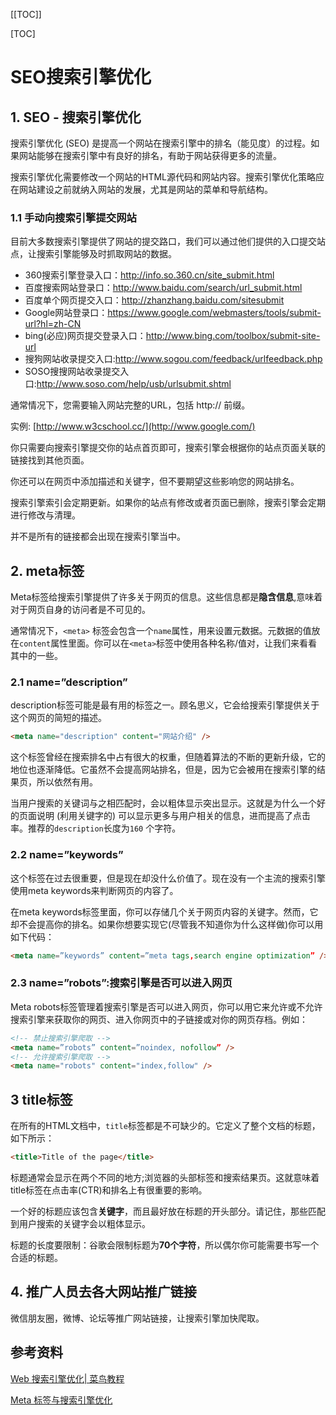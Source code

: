 [[TOC]]

[TOC]

# SEO搜索引擎优化

## 1. SEO - 搜索引擎优化

搜索引擎优化 (SEO) 是提高一个网站在搜索引擎中的排名（能见度）的过程。如果网站能够在搜索引擎中有良好的排名，有助于网站获得更多的流量。

搜索引擎优化需要修改一个网站的HTML源代码和网站内容。搜索引擎优化策略应在网站建设之前就纳入网站的发展，尤其是网站的菜单和导航结构。

### 1.1 手动向搜索引擎提交网站

目前大多数搜索引擎提供了网站的提交路口，我们可以通过他们提供的入口提交站点，让搜索引擎能够及时抓取网站的数据。

- 360搜索引擎登录入口：<http://info.so.360.cn/site_submit.html>
- 百度搜索网站登录口：<http://www.baidu.com/search/url_submit.html>
- 百度单个网页提交入口：<http://zhanzhang.baidu.com/sitesubmit>
- Google网站登录口：<https://www.google.com/webmasters/tools/submit-url?hl=zh-CN>
- bing(必应)网页提交登录入口：<http://www.bing.com/toolbox/submit-site-url>
- 搜狗网站收录提交入口:<http://www.sogou.com/feedback/urlfeedback.php>
- SOSO搜搜网站收录提交入口:<http://www.soso.com/help/usb/urlsubmit.shtml>

通常情况下，您需要输入网站完整的URL，包括 http:// 前缀。

实例: [http://www.w3cschool.cc/](http://www.google.com/)

你只需要向搜索引擎提交你的站点首页即可，搜索引擎会根据你的站点页面关联的链接找到其他页面。

你还可以在网页中添加描述和关键字，但不要期望这些影响您的网站排名。

搜索引擎索引会定期更新。如果你的站点有修改或者页面已删除，搜索引擎会定期进行修改与清理。

并不是所有的链接都会出现在搜索引擎当中。

## 2. meta标签

Meta标签给搜索引擎提供了许多关于网页的信息。这些信息都是**隐含信息**,意味着对于网页自身的访问者是不可见的。

通常情况下，`<meta>` 标签会包含一个`name`属性，用来设置元数据。元数据的值放在`content`属性里面。你可以在`<meta>`标签中使用各种名称/值对，让我们来看看其中的一些。

### 2.1 name=”description”

description标签可能是最有用的标签之一。顾名思义，它会给搜索引擎提供关于这个网页的简短的描述。

```html
<meta name="description" content="网站介绍" />
```

这个标签曾经在搜索排名中占有很大的权重，但随着算法的不断的更新升级，它的地位也逐渐降低。它虽然不会提高网站排名，但是，因为它会被用在搜索引擎的结果页，所以依然有用。

当用户搜索的关键词与之相匹配时，会以粗体显示突出显示。这就是为什么一个好的页面说明 (利用关键字的) 可以显示更多与用户相关的信息，进而提高了点击率。推荐的`description`长度为`160` 个字符。

### 2.2 name=”keywords”

这个标签在过去很重要，但是现在却没什么价值了。现在没有一个主流的搜索引擎使用meta keywords来判断网页的内容了。

在meta keywords标签里面，你可以存储几个关于网页内容的关键字。然而，它却不会提高你的排名。如果你想要实现它(尽管我不知道你为什么这样做)你可以用如下代码：

```html
<meta name=”keywords” content=”meta tags,search engine optimization” />
```

### 2.3 name=”robots”:搜索引擎是否可以进入网页

Meta robots标签管理着搜索引擎是否可以进入网页，你可以用它来允许或不允许搜索引擎来获取你的网页、进入你网页中的子链接或对你的网页存档。例如：

```html
<!-- 禁止搜索引擎爬取 -->
<meta name=”robots” content=”noindex, nofollow” />
<!-- 允许搜索引擎爬取 -->
<meta name="robots" content="index,follow" /> 
```

## 3 title标签

在所有的HTML文档中，`title`标签都是不可缺少的。它定义了整个文档的标题，如下所示：

```html
<title>Title of the page</title>
```

标题通常会显示在两个不同的地方;浏览器的头部标签和搜索结果页。这就意味着title标签在点击率(CTR)和排名上有很重要的影响。

一个好的标题应该包含**关键字**，而且最好放在标题的开头部分。请记住，那些匹配到用户搜索的关键字会以粗体显示。

标题的长度要限制：谷歌会限制标题为**70个字符**，所以偶尔你可能需要书写一个合适的标题。

## 4. 推广人员去各大网站推广链接

微信朋友圈，微博、论坛等推广网站链接，让搜索引擎加快爬取。

## 参考资料



[Web 搜索引擎优化| 菜鸟教程](http://www.runoob.com/web/web-search.html)

[Meta 标签与搜索引擎优化](http://www.w3cplus.com/html5/meta-tags-and-seo.html)